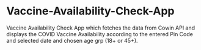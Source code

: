 # Vaccine-Availability-Check-App

Vaccine Availability Check App which fetches the data from Cowin API and displays the COVID Vaccine Availability according to the entered Pin Code and selected date and chosen age grp (18+ or 45+).
